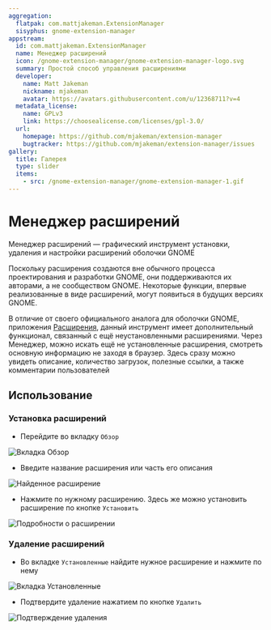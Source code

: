 ```yaml
---
aggregation:
  flatpak: com.mattjakeman.ExtensionManager
  sisyphus: gnome-extension-manager
appstream:
  id: com.mattjakeman.ExtensionManager
  name: Менеджер расширений
  icon: /gnome-extension-manager/gnome-extension-manager-logo.svg
  summary: Простой способ управления расширениями
  developer:
    name: Matt Jakeman
    nickname: mjakeman
    avatar: https://avatars.githubusercontent.com/u/12368711?v=4
  metadata_license:
    name: GPLv3
    link: https://choosealicense.com/licenses/gpl-3.0/
  url:
    homepage: https://github.com/mjakeman/extension-manager
    bugtracker: https://github.com/mjakeman/extension-manager/issues
gallery:
  title: Галерея
  type: slider
  items:
    - src: /gnome-extension-manager/gnome-extension-manager-1.gif
---
```


# Менеджер расширений

Менеджер расширений — графический инструмент установки, удаления и настройки расширений оболочки GNOME

Поскольку расширения создаются вне обычного процесса проектирования и разработки GNOME, они поддерживаются их авторами, а не сообществом GNOME. Некоторые функции, впервые реализованные в виде расширений, могут появиться в будущих версиях GNOME.

В отличие от своего официального аналога для оболочки GNOME, приложения [Расширения](/extensions-app), данный инструмент имеет дополнительный функционал, связанный с ещё неустановленными расширениями. Через Менеджер, можно искать ещё не установленные расширения, смотреть основную информацию не заходя в браузер. Здесь сразу можно увидеть описание, количество загрузок, полезные ссылки, а также комментарии пользователей

<!--@include: @apps/_parts/install/content-repo.md-->
<!--@include: @apps/_parts/install/content-flatpak.md-->

<AGWGallery />

## Использование

### Установка расширений

- Перейдите во вкладку `Обзор`

![Вкладка Обзор](/gnome-extension-manager/gnome-extension-manager-2.png)

- Введите название расширения или часть его описания

![Найденное расширение](/gnome-extension-manager/gnome-extension-manager-3.png)

- Нажмите по нужному расширению. Здесь же можно установить расширение по кнопке `Установить`

![Подробности о расширении](/gnome-extension-manager/gnome-extension-manager-4.png)

### Удаление расширений

- Во вкладке `Установленные` найдите нужное расширение и нажмите по нему

![Вкладка Установленные](/gnome-extension-manager/gnome-extension-manager-5.png)

- Подтвердите удаление нажатием по кнопке `Удалить`

![Подтверждение удаления](/gnome-extension-manager/gnome-extension-manager-6.png)
